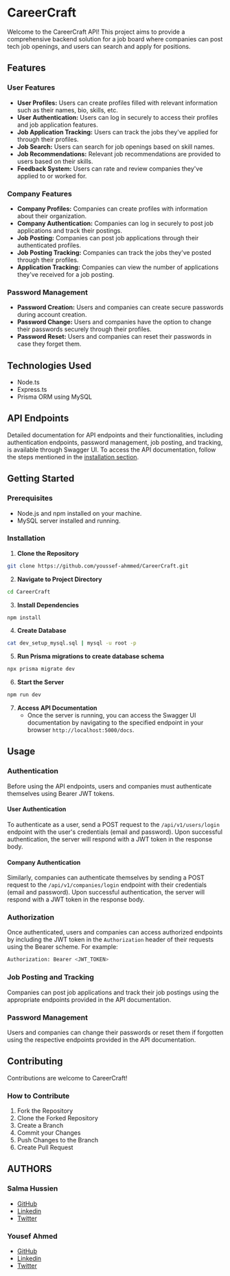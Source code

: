 # CareerCraft
Welcome to the CareerCraft API! This project aims to provide a comprehensive backend solution for a job board where companies can post tech job openings, and users can search and apply for positions.

## Features
### User Features

- **User Profiles:** Users can create profiles filled with relevant information such as their names, bio, skills, etc.
- **User Authentication:** Users can log in securely to access their profiles and job application features.
- **Job Application Tracking:** Users can track the jobs they've applied for through their profiles.
- **Job Search:** Users can search for job openings based on skill names.
- **Job Recommendations:** Relevant job recommendations are provided to users based on their skills.
- **Feedback System:** Users can rate and review companies they've applied to or worked for.

### Company Features
- **Company Profiles:** Companies can create profiles with information about their organization.
- **Company Authentication:** Companies can log in securely to post job applications and track their postings.
- **Job Posting:** Companies can post job applications through their authenticated profiles.
- **Job Posting Tracking:** Companies can track the jobs they've posted through their profiles.
- **Application Tracking:** Companies can view the number of applications they've received for a job posting.

### Password Management
- **Password Creation:** Users and companies can create secure passwords during account creation.
- **Password Change:** Users and companies have the option to change their passwords securely through their profiles.
- **Password Reset:** Users and companies can reset their passwords in case they forget them.

## Technologies Used
- Node.ts
- Express.ts
- Prisma ORM using MySQL

## API Endpoints
Detailed documentation for API endpoints and their functionalities, including authentication endpoints, password management, job posting, and tracking, is available through Swagger UI. To access the API documentation, follow the steps mentioned in the [installation section](#installation).

## Getting Started
### Prerequisites
- Node.js and npm installed on your machine.
- MySQL server installed and running.

### Installation
1. **Clone the Repository**
```bash
git clone https://github.com/youssef-ahmmed/CareerCraft.git
```
2. **Navigate to Project Directory**
```bash
cd CareerCraft
```
3. **Install Dependencies**
```bash
npm install
```
4. **Create Database**
```bash
cat dev_setup_mysql.sql | mysql -u root -p
```
5. **Run Prisma migrations to create database schema**
```bash
npx prisma migrate dev
```
6. **Start the Server**
```bash
npm run dev
```
7. **Access API Documentation**
    - Once the server is running, you can access the Swagger UI documentation by navigating to the specified endpoint in your browser `http://localhost:5000/docs`.

## Usage
### Authentication

Before using the API endpoints, users and companies must authenticate themselves using Bearer JWT tokens.

#### User Authentication
To authenticate as a user, send a POST request to the `/api/v1/users/login` endpoint with the user's credentials (email and password). Upon successful authentication, the server will respond with a JWT token in the response body.

#### Company Authentication
Similarly, companies can authenticate themselves by sending a POST request to the `/api/v1/companies/login` endpoint with their credentials (email and password). Upon successful authentication, the server will respond with a JWT token in the response body.

### Authorization

Once authenticated, users and companies can access authorized endpoints by including the JWT token in the `Authorization` header of their requests using the Bearer scheme. For example: 
```bash 
Authorization: Bearer <JWT_TOKEN>
```

### Job Posting and Tracking

Companies can post job applications and track their job postings using the appropriate endpoints provided in the API documentation.

### Password Management

Users and companies can change their passwords or reset them if forgotten using the respective endpoints provided in the API documentation.

## Contributing

Contributions are welcome to CareerCraft!

### How to Contribute

1. Fork the Repository
2. Clone the Forked Repository 
3. Create a Branch 
4. Commit your Changes
5. Push Changes to the Branch
6. Create Pull Request

## AUTHORS
### Salma Hussien
- [GitHub](https://github.com/Sallmahussien)
- [Linkedin](https://www.linkedin.com/in/salma-ahmed-a13706218/)
- [Twitter](https://twitter.com/Sallmaahussien)

### Yousef Ahmed
- [GitHub](https://github.com/youssef-ahmmed)
- [Linkedin](https://www.linkedin.com/in/youssef-ahmmed29)
- [Twitter](https://twitter.com/jooahmmed)
